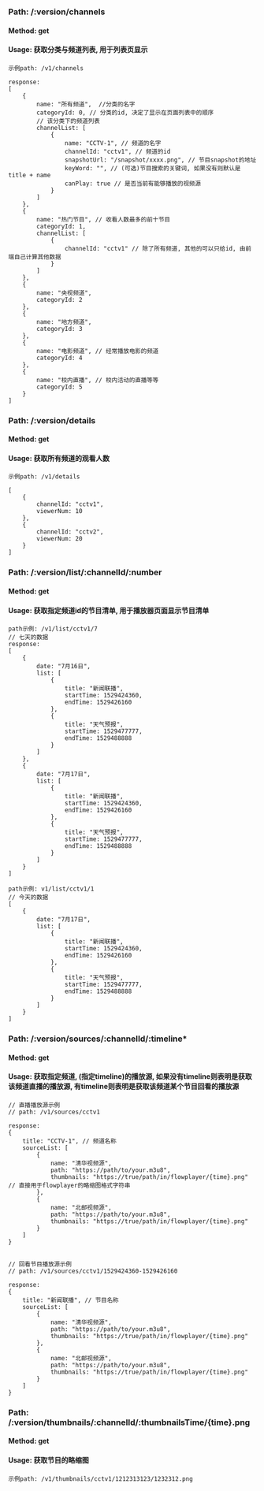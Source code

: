 ### Path: /:version/channels
#### Method: get
#### Usage: 获取分类与频道列表, 用于列表页显示
```
示例path: /v1/channels

response:
[
    {
        name: "所有频道",  //分类的名字
        categoryId: 0, // 分类的id, 决定了显示在页面列表中的顺序
        // 该分类下的频道列表
        channelList: [
            {
                name: "CCTV-1", // 频道的名字
                channelId: "cctv1", // 频道的id
                snapshotUrl: "/snapshot/xxxx.png", // 节目snapshot的地址
                keyWord: "", // (可选)节目搜索的关键词, 如果没有则默认是title + name
                canPlay: true // 是否当前有能够播放的视频源
            }
        ]
    },
    {
        name: "热门节目", // 收看人数最多的前十节目
        categoryId: 1,
        channelList: [
            {
                channelId: "cctv1" // 除了所有频道, 其他的可以只给id, 由前端自己计算其他数据
            }
        ]
    },
    {
        name: "央视频道",
        categoryId: 2
    },
    {
        name: "地方频道",
        categoryId: 3
    },
    {
        name: "电影频道", // 经常播放电影的频道
        categoryId: 4
    },
    {
        name: "校内直播", // 校内活动的直播等等
        categoryId: 5
    }
]
```

### Path: /:version/details
#### Method: get
#### Usage: 获取所有频道的观看人数
```
示例path: /v1/details

[
    {
        channelId: "cctv1",
        viewerNum: 10
    },
    {
        channelId: "cctv2",
        viewerNum: 20
    }
]
```

### Path: /:version/list/:channelId/:number
#### Method: get
#### Usage: 获取指定频道id的节目清单, 用于播放器页面显示节目清单
```
path示例: /v1/list/cctv1/7
// 七天的数据
response:
[
    {
        date: "7月16日",
        list: [
            {
                title: "新闻联播",
                startTime: 1529424360,
                endTime: 1529426160
            },
            {
                title: "天气预报",
                startTime: 1529477777,
                endTime: 1529488888
            }
        ]
    },
    {
        date: "7月17日",
        list: [
            {
                title: "新闻联播",
                startTime: 1529424360,
                endTime: 1529426160
            },
            {
                title: "天气预报",
                startTime: 1529477777,
                endTime: 1529488888
            }
        ]
    }
]

path示例: v1/list/cctv1/1
// 今天的数据
[
    {
        date: "7月17日",
        list: [
            {
                title: "新闻联播",
                startTime: 1529424360,
                endTime: 1529426160
            },
            {
                title: "天气预报",
                startTime: 1529477777,
                endTime: 1529488888
            }
        ]
    }
]
```

### Path: /:version/sources/:channelId/:timeline*
#### Method: get
#### Usage: 获取指定频道, (指定timeline)的播放源, 如果没有timeline则表明是获取该频道直播的播放源, 有timeline则表明是获取该频道某个节目回看的播放源
```
// 直播播放源示例
// path: /v1/sources/cctv1

response:
{   
    title: "CCTV-1", // 频道名称
    sourceList: [
        {
            name: "清华视频源",
            path: "https://path/to/your.m3u8",
            thumbnails: "https://true/path/in/flowplayer/{time}.png" // 直接用于flowplayer的略缩图格式字符串
        },
        {
            name: "北邮视频源",
            path: "https://path/to/your.m3u8",
            thumbnails: "https://true/path/in/flowplayer/{time}.png"
        }
    ]
}


// 回看节目播放源示例
// path: /v1/sources/cctv1/1529424360-1529426160

response:
{
    title: "新闻联播", // 节目名称
    sourceList: [
        {
            name: "清华视频源",
            path: "https://path/to/your.m3u8",
            thumbnails: "https://true/path/in/flowplayer/{time}.png"
        },
        {
            name: "北邮视频源",
            path: "https://path/to/your.m3u8",
            thumbnails: "https://true/path/in/flowplayer/{time}.png"
        }
    ]
}
```

### Path: /:version/thumbnails/:channelId/:thumbnailsTime/{time}.png
#### Method: get
#### Usage: 获取节目的略缩图
```
示例path: /v1/thumbnails/cctv1/1212313123/1232312.png
```